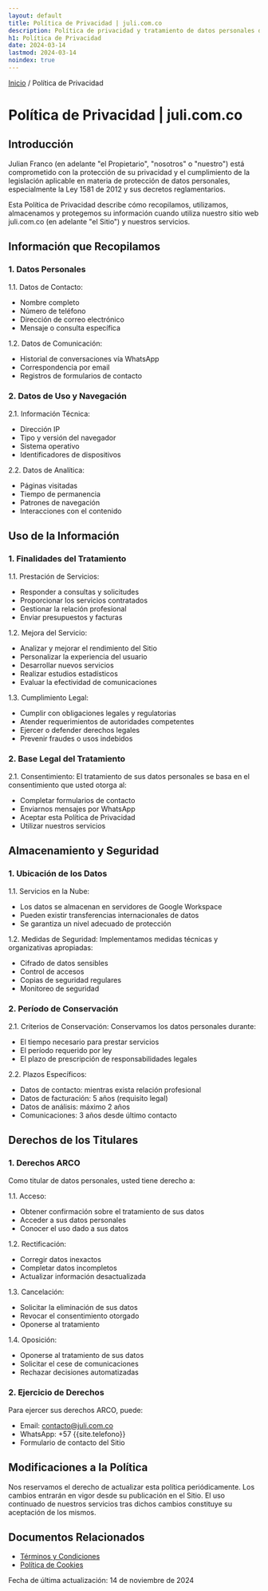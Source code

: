 ```yaml
---
layout: default
title: Política de Privacidad | juli.com.co
description: Política de privacidad y tratamiento de datos personales del sitio web juli.com.co. Información sobre recopilación, uso y protección de datos según la Ley 1581 de 2012.
h1: Política de Privacidad
date: 2024-03-14
lastmod: 2024-03-14
noindex: true
---
```


[Inicio]({{site.baseurl}}/) / Política de Privacidad

# Política de Privacidad | juli.com.co

## Introducción

Julian Franco (en adelante "el Propietario", "nosotros" o "nuestro") está comprometido con la protección de su privacidad y el cumplimiento de la legislación aplicable en materia de protección de datos personales, especialmente la Ley 1581 de 2012 y sus decretos reglamentarios.

Esta Política de Privacidad describe cómo recopilamos, utilizamos, almacenamos y protegemos su información cuando utiliza nuestro sitio web juli.com.co (en adelante "el Sitio") y nuestros servicios.

## Información que Recopilamos

### 1. Datos Personales

1.1. Datos de Contacto:
- Nombre completo
- Número de teléfono
- Dirección de correo electrónico
- Mensaje o consulta específica

1.2. Datos de Comunicación:
- Historial de conversaciones vía WhatsApp
- Correspondencia por email
- Registros de formularios de contacto

### 2. Datos de Uso y Navegación

2.1. Información Técnica:
- Dirección IP
- Tipo y versión del navegador
- Sistema operativo
- Identificadores de dispositivos

2.2. Datos de Analítica:
- Páginas visitadas
- Tiempo de permanencia
- Patrones de navegación
- Interacciones con el contenido

## Uso de la Información

### 1. Finalidades del Tratamiento

1.1. Prestación de Servicios:
- Responder a consultas y solicitudes
- Proporcionar los servicios contratados
- Gestionar la relación profesional
- Enviar presupuestos y facturas

1.2. Mejora del Servicio:
- Analizar y mejorar el rendimiento del Sitio
- Personalizar la experiencia del usuario
- Desarrollar nuevos servicios
- Realizar estudios estadísticos
- Evaluar la efectividad de comunicaciones

1.3. Cumplimiento Legal:
- Cumplir con obligaciones legales y regulatorias
- Atender requerimientos de autoridades competentes
- Ejercer o defender derechos legales
- Prevenir fraudes o usos indebidos

### 2. Base Legal del Tratamiento

2.1. Consentimiento:
El tratamiento de sus datos personales se basa en el consentimiento que usted otorga al:
- Completar formularios de contacto
- Enviarnos mensajes por WhatsApp
- Aceptar esta Política de Privacidad
- Utilizar nuestros servicios

## Almacenamiento y Seguridad

### 1. Ubicación de los Datos

1.1. Servicios en la Nube:
- Los datos se almacenan en servidores de Google Workspace
- Pueden existir transferencias internacionales de datos
- Se garantiza un nivel adecuado de protección

1.2. Medidas de Seguridad:
Implementamos medidas técnicas y organizativas apropiadas:
- Cifrado de datos sensibles
- Control de accesos
- Copias de seguridad regulares
- Monitoreo de seguridad

### 2. Período de Conservación

2.1. Criterios de Conservación:
Conservamos los datos personales durante:
- El tiempo necesario para prestar servicios
- El período requerido por ley
- El plazo de prescripción de responsabilidades legales

2.2. Plazos Específicos:
- Datos de contacto: mientras exista relación profesional
- Datos de facturación: 5 años (requisito legal)
- Datos de análisis: máximo 2 años
- Comunicaciones: 3 años desde último contacto

## Derechos de los Titulares

### 1. Derechos ARCO

Como titular de datos personales, usted tiene derecho a:

1.1. Acceso:
- Obtener confirmación sobre el tratamiento de sus datos
- Acceder a sus datos personales
- Conocer el uso dado a sus datos

1.2. Rectificación:
- Corregir datos inexactos
- Completar datos incompletos
- Actualizar información desactualizada

1.3. Cancelación:
- Solicitar la eliminación de sus datos
- Revocar el consentimiento otorgado
- Oponerse al tratamiento

1.4. Oposición:
- Oponerse al tratamiento de sus datos
- Solicitar el cese de comunicaciones
- Rechazar decisiones automatizadas

### 2. Ejercicio de Derechos

Para ejercer sus derechos ARCO, puede:
- Email: contacto@juli.com.co
- WhatsApp: +57 {{site.telefono}}
- Formulario de contacto del Sitio

## Modificaciones a la Política

Nos reservamos el derecho de actualizar esta política periódicamente. Los cambios entrarán en vigor desde su publicación en el Sitio. El uso continuado de nuestros servicios tras dichos cambios constituye su aceptación de los mismos.

## Documentos Relacionados

- [Términos y Condiciones]({{site.baseurl}}/terminos-y-condiciones/)
- [Política de Cookies]({{site.baseurl}}/cookies/)

Fecha de última actualización: 14 de noviembre de 2024